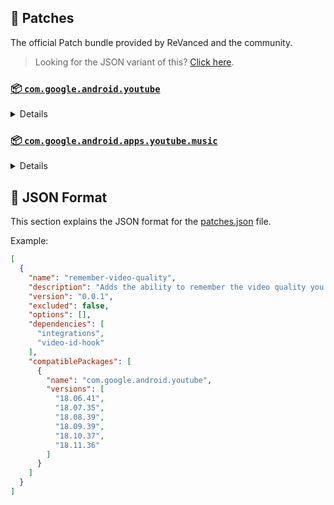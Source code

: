 ## 🧩 Patches

The official Patch bundle provided by ReVanced and the community.

> Looking for the JSON variant of this? [Click here](patches.json).

### [📦 `com.google.android.youtube`](https://play.google.com/store/apps/details?id=com.google.android.youtube)
<details>

| 💊 Patch | 📜 Description | 🏹 Target Version |
|:--------:|:--------------:|:-----------------:|
| `client-spoof` | Spoofs the YouTube client to prevent playback issues. | 18.11.36 |
| `custom-branding-icon-afn-blue` | Changes the YouTube launcher icon (Afn / Blue). | 18.11.36 |
| `custom-branding-icon-afn-red` | Changes the YouTube launcher icon (Afn / Red). | 18.11.36 |
| `custom-branding-icon-mmt` | Changes the YouTube launcher icon (MMT). | 18.11.36 |
| `custom-branding-icon-revancify` | Changes the YouTube launcher icon (Revancify). | 18.11.36 |
| `custom-branding-name` | Changes the YouTube launcher name to your choice (defaults to ReVanced Extended). | 18.11.36 |
| `custom-seekbar-color` | Change seekbar color in dark mode. | 18.11.36 |
| `custom-video-speed` | Adds more video speed options. | 18.11.36 |
| `default-video-quality` | Adds ability to set default video quality settings. | 18.11.36 |
| `default-video-speed` | Adds ability to set default video speed settings. | 18.11.36 |
| `disable-haptic-feedback` | Disable haptic feedback when swiping. | 18.11.36 |
| `disable-quic-protocol` | Disable CronetEngine's QUIC protocol. | 18.11.36 |
| `enable-external-browser` | Open url outside the app in an external browser. | 18.11.36 |
| `enable-minimized-playback` | Enables minimized and background playback. | 18.11.36 |
| `enable-old-layout` | Spoof the YouTube client version to use the old layout. | 18.11.36 |
| `enable-old-quality-layout` | Enables the original quality flyout menu. | 18.11.36 |
| `enable-open-links-directly` | Skips over redirection URLs to external links. | 18.11.36 |
| `enable-seekbar-tapping` | Enables tap-to-seek on the seekbar of the video player. | 18.11.36 |
| `enable-tablet-miniplayer` | Enables the tablet mini player layout. | 18.11.36 |
| `enable-timestamps-speed` | Add the current video speed in brackets next to the current time. | 18.11.36 |
| `enable-wide-searchbar` | Replaces the search icon with a wide search bar. This will hide the YouTube logo when active. | 18.11.36 |
| `force-player-button-background` | Force removes the background from the video player buttons. | 18.11.36 |
| `force-premium-heading` | Forces premium heading on the home screen. | 18.11.36 |
| `force-vp9-codec` | Forces the VP9 codec for videos. | 18.11.36 |
| `header-switch` | Add switch to change header. | 18.11.36 |
| `hide-account-menu` | Hide account menu elements. | 18.11.36 |
| `hide-auto-captions` | Hide captions from being automatically enabled. | 18.11.36 |
| `hide-auto-player-popup-panels` | Hide automatic popup panels (playlist or live chat) on video player. | 18.11.36 |
| `hide-autoplay-button` | Hides the autoplay button in the video player. | 18.11.36 |
| `hide-autoplay-preview` | Hides the autoplay preview container in the fullscreen. | 18.11.36 |
| `hide-button-container` | Adds the options to hide action buttons under a video. | 18.11.36 |
| `hide-captions-button` | Hides the captions button in the video player. | 18.11.36 |
| `hide-cast-button` | Hides the cast button in the video player. | 18.11.36 |
| `hide-category-bar` | Hide the category bar at the top of the feed and at the top of related videos. | 18.11.36 |
| `hide-channel-watermark` | Hides creator's watermarks on videos. | 18.11.36 |
| `hide-collapse-button` | Hides the collapse button in the video player. | 18.11.36 |
| `hide-comment-component` | Adds options to hide comment component under a video. | 18.11.36 |
| `hide-create-button` | Hides the create button in the navigation bar. | 18.11.36 |
| `hide-crowdfunding-box` | Hides the crowdfunding box between the player and video description. | 18.11.36 |
| `hide-email-address` | Hides the email address in the account switcher. | 18.11.36 |
| `hide-endscreen-cards` | Hides the suggested video cards at the end of a video in fullscreen. | 18.11.36 |
| `hide-endscreen-overlay` | Hide endscreen overlay on swipe controls. | 18.11.36 |
| `hide-filmstrip-overlay` | Hide flimstrip overlay on swipe controls. | 18.11.36 |
| `hide-floating-microphone` | Hide the floating microphone button above the keyboard. | 18.11.36 |
| `hide-flyout-panel` | Adds options to hide player settings flyout panel. | 18.11.36 |
| `hide-fullscreen-buttoncontainer` | Hides the button containers in fullscreen. | 18.11.36 |
| `hide-fullscreen-panels` | Hides video description and comments panel in fullscreen view. | 18.11.36 |
| `hide-general-ads` | Removes general ads. | 18.11.36 |
| `hide-info-cards` | Hides info-cards in videos. | 18.11.36 |
| `hide-live-chat-button` | Hides the live chat button in the video player. | 18.11.36 |
| `hide-mix-playlists` | Removes mix playlists from home feed and video player. | 18.11.36 |
| `hide-music-button` | Hides the YouTube Music button in the video player. | 18.11.36 |
| `hide-next-prev-button` | Hides the next prev button in the player controller. | 18.11.36 |
| `hide-pip-notification` | Disable pip notification when you first launch pip mode. | 18.11.36 |
| `hide-player-button-background` | Hide player button background. | 18.11.36 |
| `hide-player-overlay-filter` | Remove the dark filter layer from the player's background. | 18.11.36 |
| `hide-seekbar` | Hides the seekbar. | 18.11.36 |
| `hide-shorts-button` | Hides the shorts button in the navigation bar. | 18.11.36 |
| `hide-shorts-component` | Hides other Shorts components. | 18.11.36 |
| `hide-shorts-pivot-bar` | Hides the pivotbar when playing shorts. | 18.11.36 |
| `hide-snackbar` | Hides the snackbar action popup. | 18.11.36 |
| `hide-startup-shorts-player` | Disables playing YouTube Shorts when launching YouTube. | 18.11.36 |
| `hide-stories` | Hides YouTube Stories shelf on the feed. | 18.11.36 |
| `hide-suggested-actions` | Hide the suggested actions bar inside the player. | 18.11.36 |
| `hide-time-stamp` | Hides the time counter above the seekbar. | 18.11.36 |
| `hide-tooltip-content` | Hides the tooltip box that appears on first install. | 18.11.36 |
| `hide-video-ads` | Removes ads in the video player. | 18.11.36 |
| `layout-switch` | Tricks the dpi to use some tablet/phone layouts. | 18.11.36 |
| `lift-vertical-video-restriction` | Lift 4K resolution restrictions on vertical video. | 18.11.36 |
| `materialyou` | Enables MaterialYou theme for Android 12+ | 18.11.36 |
| `microg-support` | Allows YouTube ReVanced to run without root and under a different package name with Vanced MicroG. | 18.11.36 |
| `optimize-resource` | Removes duplicate resources from YouTube. | 18.11.36 |
| `overlay-buttons` | Add overlay buttons for ReVanced Extended. | 18.11.36 |
| `patch-options` | Create an options.toml file. | all |
| `protobuf-spoof` | Spoofs the protobuf to prevent playback issues. | 18.11.36 |
| `return-youtube-dislike` | Shows the dislike count of videos using the Return YouTube Dislike API. | 18.11.36 |
| `settings` | Applies mandatory patches to implement ReVanced settings into the application. | 18.11.36 |
| `sponsorblock` | Integrates SponsorBlock which allows skipping video segments such as sponsored content. | 18.11.36 |
| `swipe-controls` | Adds volume and brightness swipe controls. | 18.11.36 |
| `switch-create-notification` | Switching the create button and notification button. | 18.11.36 |
| `theme` | Applies a custom theme (default: amoled). | 18.11.36 |
| `translations` | Add Crowdin translations for YouTube. | 18.11.36 |
</details>

### [📦 `com.google.android.apps.youtube.music`](https://play.google.com/store/apps/details?id=com.google.android.apps.youtube.music)
<details>

| 💊 Patch | 📜 Description | 🏹 Target Version |
|:--------:|:--------------:|:-----------------:|
| `android-auto-cert-patch` | Enable youtube music in android auto in case of non-root version | all |
| `background-play` | Enables playing music in the background. | all |
| `client-spoof-music` | Spoofs the YouTube Music client. | all |
| `custom-branding-music-afn-blue` | Changes the YouTube Music launcher icon (Afn / Blue). | all |
| `custom-branding-music-afn-red` | Changes the YouTube Music launcher icon (Afn / Red). | all |
| `custom-branding-music-mmt` | Changes the YouTube Music launcher icon to your choice (MMT). | all |
| `custom-branding-music-revancify` | Changes the YouTube Music launcher icon to your choice (Revancify). | all |
| `disable-auto-captions` | Disable forced captions from automatically enabling in video player. | all |
| `enable-black-navbar` | Sets the navigation bar color to black. | all |
| `enable-color-match-player` | Matches the fullscreen player color with the minimized one. | all |
| `enable-force-minimized-player` | Permanently keep player minimized even if another track is played. | all |
| `enable-force-shuffle` | Enable force shuffle even if another track is played. | all |
| `enable-opus-codec` | Enable opus codec when playing audio. | all |
| `enable-tablet-mode` | Enable landscape mode on phone. | all |
| `enable-zen-mode` | Adds a grey tint to the video player to reduce eye strain. | all |
| `exclusive-audio-playback` | Enables the option to play music without video. | all |
| `hide-compact-header` | Hides the music category bar at the top of the homepage. | all |
| `hide-get-premium` | Removes all "Get Premium" evidences from the avatar menu. | all |
| `hide-music-ads` | Removes ads in the music player. | all |
| `hide-music-cast-button` | Hides the cast button in the video player and header. | all |
| `hide-playlist-card` | Hides the playlist card from homepage. | all |
| `hide-taste-builder` | Removes the "Tell us which artists you like" card from the home screen. | all |
| `hide-upgrade-button` | Removes the upgrade tab from the pivot bar. | all |
| `minimized-playback-music` | Enables minimized playback on Kids music. | all |
| `music-microg-support` | Allows YouTube Music ReVanced to run without root and under a different package name. | all |
| `music-settings` | Adds settings for ReVanced to YouTube Music. | all |
| `optimize-resource-music` | Remove unnecessary resources. | all |
| `patch-options` | Create an options.toml file. | all |
| `translations-music` | Add Crowdin translations for YouTube Music. | all |
</details>



## 📝 JSON Format

This section explains the JSON format for the [patches.json](patches.json) file.

Example:

```json
[
  {
    "name": "remember-video-quality",
    "description": "Adds the ability to remember the video quality you chose in the video quality flyout.",
    "version": "0.0.1",
    "excluded": false,
    "options": [],
    "dependencies": [
      "integrations",
      "video-id-hook"
    ],
    "compatiblePackages": [
      {
        "name": "com.google.android.youtube",
        "versions": [
          "18.06.41",
          "18.07.35",
          "18.08.39",
          "18.09.39",
          "18.10.37",
          "18.11.36"
        ]
      }
    ]
  }
]
```